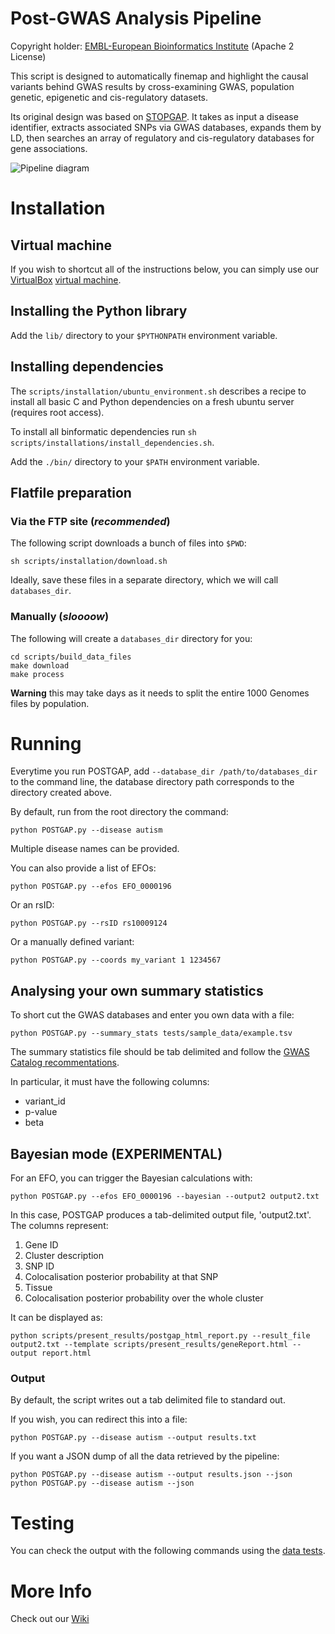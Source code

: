# Post-GWAS Analysis Pipeline

Copyright holder: [EMBL-European Bioinformatics Institute](http://www.ebi.ac.uk) (Apache 2 License)

This script is designed to automatically finemap and highlight the causal variants behind GWAS results by cross-examining GWAS, population genetic, epigenetic and cis-regulatory datasets.

Its original design was based on [STOPGAP](http://www.nature.com/ng/journal/v47/n8/full/ng.3314.html). It takes as input a disease identifier, extracts associated SNPs via GWAS databases, expands them by LD, then searches an array of regulatory and cis-regulatory databases for gene associations.

![Pipeline diagram](https://github.com/Ensembl/postgap/blob/master/POSTGAP%20pipeline.png "Pipeline diagram")

# Installation

## Virtual machine

If you wish to shortcut all of the instructions below, you can simply use our [VirtualBox](https://www.virtualbox.org/) [virtual machine](ftp://ftp.ebi.ac.uk/pub/databases/post-gwas/postgap.ova).

## Installing the Python library

Add the ```lib/``` directory to your ```$PYTHONPATH``` environment variable.

## Installing dependencies

The `scripts/installation/ubuntu_environment.sh` describes a recipe to install all basic C and Python dependencies on a fresh ubuntu server (requires root access). 

To install all binformatic dependencies run ```sh scripts/installations/install_dependencies.sh```. 

Add the ```./bin/``` directory to your ```$PATH``` environment variable.

## Flatfile preparation

### Via the FTP site (*recommended*)

  The following script downloads a bunch of files into ```$PWD```:
  ```
  sh scripts/installation/download.sh
  ```

  Ideally, save these files in a separate directory, which we will call ```databases_dir```.

### Manually (*sloooow*)
  The following will create a ```databases_dir``` directory for you:
  ```
  cd scripts/build_data_files
  make download
  make process
  ```
  **Warning** this may take days as it needs to split the entire 1000 Genomes files by population.

# Running
 
Everytime you run POSTGAP, add ```--database_dir /path/to/databases_dir``` to the command line, the database directory path corresponds to the directory created above.

By default, run from the root directory the command: 

```
python POSTGAP.py --disease autism  
```

Multiple disease names can be provided.

You can also provide a list of EFOs:

```
python POSTGAP.py --efos EFO_0000196
```

Or an rsID:

```
python POSTGAP.py --rsID rs10009124
```

Or a manually defined variant:

```
python POSTGAP.py --coords my_variant 1 1234567 
```

## Analysing your own summary statistics

To short cut the GWAS databases and enter you own data with a file:
```
python POSTGAP.py --summary_stats tests/sample_data/example.tsv
```

The summary statistics file should be tab delimited and follow the [GWAS Catalog recommentations](https://www.ebi.ac.uk/gwas/docs/methods/summary-statistics).

In particular, it must have the following columns:
- variant_id
- p-value
- beta

## Bayesian mode (EXPERIMENTAL)

For an EFO, you can trigger the Bayesian calculations with:

```
python POSTGAP.py --efos EFO_0000196 --bayesian --output2 output2.txt
```

In this case, POSTGAP produces a tab-delimited output file, 'output2.txt'. The columns represent:
1. Gene ID
2. Cluster description
3. SNP ID
4. Colocalisation posterior probability at that SNP
5. Tissue
6. Colocalisation posterior probability over the whole cluster

It can be displayed as:
```
python scripts/present_results/postgap_html_report.py --result_file output2.txt --template scripts/present_results/geneReport.html --output report.html
```

### Output

By default, the script writes out a tab delimited file to standard out.

If you wish, you can redirect this into a file:

```
python POSTGAP.py --disease autism --output results.txt
```

If you want a JSON dump of all the data retrieved by the pipeline:

```
python POSTGAP.py --disease autism --output results.json --json
python POSTGAP.py --disease autism --json
```

# Testing

You can check the output with the following commands using the [data tests](./tests/README.md).

# More Info

Check out our [Wiki](https://github.com/Ensembl/postgap/wiki)
